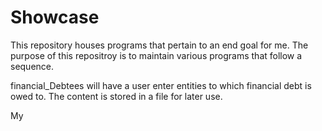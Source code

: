 # Showcase
This repository houses programs that pertain to an end goal for me. The purpose of this repositroy is to maintain various programs that follow a sequence. 


financial_Debtees will have a user enter entities to which financial debt is owed to. The content is stored in a file for later use.


My
